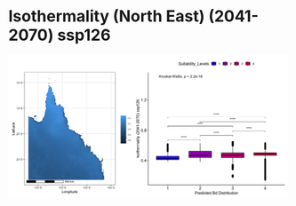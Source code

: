 # Isothermality (North East) (2041-2070) ssp126
![image info](../../Analysis_Plots/North_East_Extent_OnlyEnvs/Isothermality_NE_4170_126.png)